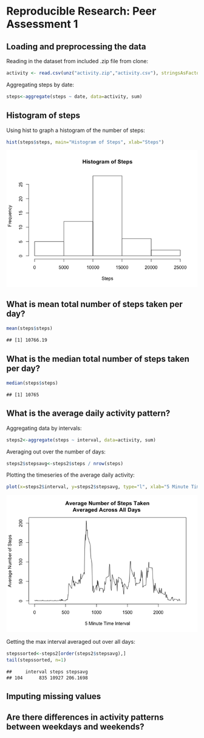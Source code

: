 # Reproducible Research: Peer Assessment 1


## Loading and preprocessing the data

Reading in the dataset from included .zip file from clone:


```r
activity <- read.csv(unz("activity.zip","activity.csv"), stringsAsFactors=FALSE, header=T, sep=",")
```

Aggregating steps by date:


```r
steps<-aggregate(steps ~ date, data=activity, sum)
```

## Histogram of steps
Using hist to graph a histogram of the number of steps:


```r
hist(steps$steps, main="Histogram of Steps", xlab="Steps")
```

![](./PA1_template_files/figure-html/unnamed-chunk-3-1.png) 


## What is mean total number of steps taken per day?

```r
mean(steps$steps)
```

```
## [1] 10766.19
```
## What is the median total number of steps taken per day?

```r
median(steps$steps)
```

```
## [1] 10765
```



## What is the average daily activity pattern?
Aggregating data by intervals:

```r
steps2<-aggregate(steps ~ interval, data=activity, sum)
```
Averaging out over the number of days:

```r
steps2$stepsavg<-steps2$steps / nrow(steps)
```

Plotting the timeseries of the average daily activity:

```r
plot(x=steps2$interval, y=steps2$stepsavg, type="l", xlab="5 Minute Time Interval", ylab="Average Number of Steps", main="Average Number of Steps Taken\nAveraged Across All Days ")
```

![](./PA1_template_files/figure-html/unnamed-chunk-8-1.png) 

Getting the max interval averaged out over all days:

```r
stepssorted<-steps2[order(steps2$stepsavg),]
tail(stepssorted, n=1)
```

```
##     interval steps stepsavg
## 104      835 10927 206.1698
```

## Imputing missing values



## Are there differences in activity patterns between weekdays and weekends?
